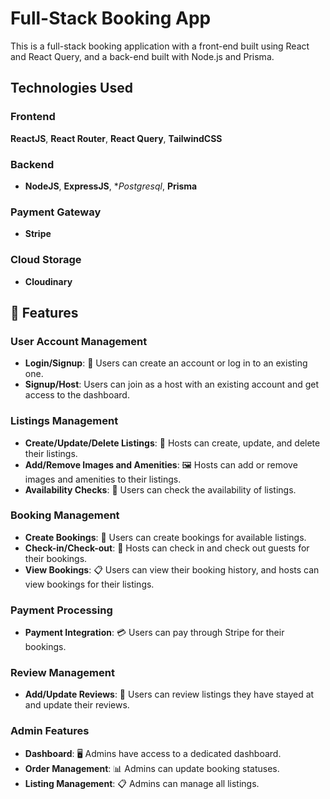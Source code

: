 # Full-Stack Booking App

This is a full-stack booking application with a front-end built using React and React Query, and a back-end built with Node.js and Prisma.

## Technologies Used

### Frontend

**ReactJS**, **React Router**, **React Query**, **TailwindCSS**

### Backend

- **NodeJS**, **ExpressJS**, **Postgresql*, **Prisma**

### Payment Gateway

- **Stripe**

### Cloud Storage

- **Cloudinary**

## 🚀 Features

### User Account Management

- **Login/Signup**: 🚪 Users can create an account or log in to an existing one.
- **Signup/Host**: Users can join as a host with an existing account and get access to the dashboard.

### Listings Management

- **Create/Update/Delete Listings**: 🏡 Hosts can create, update, and delete their listings.
- **Add/Remove Images and Amenities**: 🖼️ Hosts can add or remove images and amenities to their listings.
- **Availability Checks**: 📅 Users can check the availability of listings.

### Booking Management

- **Create Bookings**: 📆 Users can create bookings for available listings.
- **Check-in/Check-out**: 🏨 Hosts can check in and check out guests for their bookings.
- **View Bookings**: 📋 Users can view their booking history, and hosts can view bookings for their listings.

### Payment Processing

- **Payment Integration**: 💳 Users can pay through Stripe for their bookings.

### Review Management

- **Add/Update Reviews**: 🌟 Users can review listings they have stayed at and update their reviews.

### Admin Features

- **Dashboard**: 🖥️ Admins have access to a dedicated dashboard.
- **Order Management**: 📊 Admins can update booking statuses.
- **Listing Management**: 📋 Admins can manage all listings.


